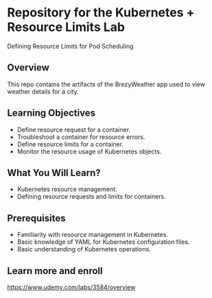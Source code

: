 # Repository for the Kubernetes + Resource Limits Lab
 
Defining Resource Limits for Pod Scheduling

## Overview
This repo contains the artifacts of the BrezyWeather app used to view weather details for a city. 

## Learning Objectives
- Define resource request for a container.
- Troubleshoot a container for resource errors.
- Define resource limits for a container.
- Monitor the resource usage of Kubernetes objects. 

## What You Will Learn?
- Kubernetes resource management.
- Defining resource requests and limits for containers.

## Prerequisites
- Familiarity with resource management in Kubernetes.
- Basic knowledge of YAML for Kubernetes configuration files.
- Basic understanding of Kubernetes operations.

## Learn more and enroll
https://www.udemy.com/labs/3584/overview